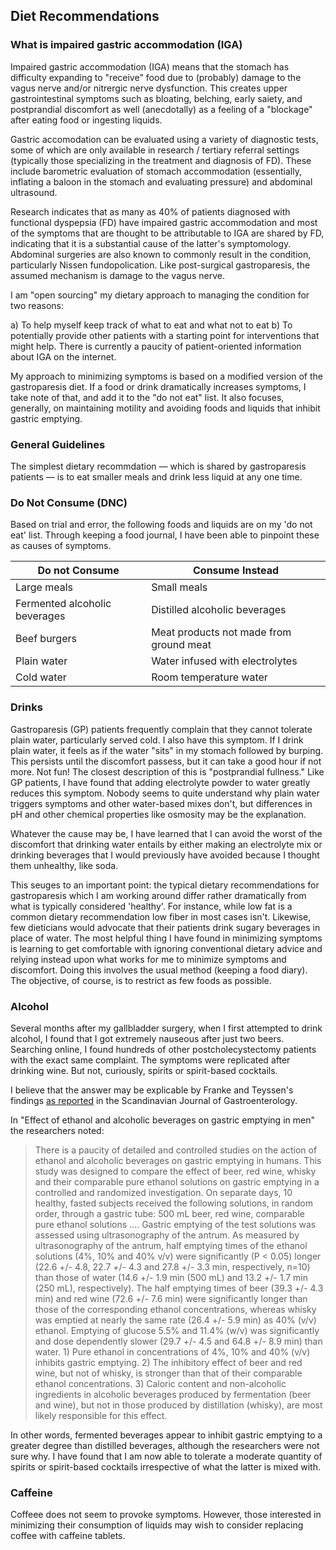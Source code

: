 ## Diet Recommendations

### What is impaired gastric accommodation (IGA)

Impaired gastric accommodation (IGA) means that the stomach has difficulty expanding to "receive" food due to (probably) damage to the vagus nerve and/or nitrergic nerve dysfunction. This creates upper gastrointestinal symptoms such as bloating, belching, early saiety, and postprandial discomfort as well (anecdotally) as a feeling of a "blockage" after eating food or ingesting liquids. 

Gastric accomodation can be evaluated using a variety of diagnostic tests, some of which are only available in research / tertiary referral settings (typically those specializing in the treatment and diagnosis of FD). These include barometric evaluation of stomach accommodation (essentially, inflating a baloon in the stomach and evaluating pressure) and abdominal ultrasound. 

Research indicates that as many as 40% of patients diagnosed with functional dyspepsia (FD) have impaired gastric accommodation and most of the symptoms that are thought to be attributable to IGA are shared by FD, indicating that it is a substantial cause of the latter's symptomology. Abdominal surgeries are also known to commonly result in the condition, particularly Nissen fundopolication. Like post-surgical gastroparesis, the assumed mechanism is damage to the vagus nerve. 

I am "open sourcing" my dietary approach to managing the condition for two reasons:

a) To help myself keep track of what to eat and what not to eat
b) To potentially provide other patients with a starting point for interventions that might help. There is currently a paucity of patient-oriented information about IGA on the internet.

My approach to minimizing symptoms is based on a modified version of the gastroparesis diet. If a food or drink dramatically increases symptoms, I take note of that, and add it to the "do not eat" list. It also focuses, generally, on maintaining motility and avoiding foods and liquids that inhibit gastric emptying.

### General Guidelines

The simplest dietary recommdation — which is shared by gastroparesis patients — is to eat smaller meals and drink less liquid at any one time. 

### Do Not Consume (DNC)

Based on trial and error, the following foods and liquids are on my 'do not eat' list. Through keeping a food journal, I have been able to pinpoint these as causes of symptoms.

| Do not Consume  | Consume Instead |
| ------------- | ------------- |
| Large meals  | Small meals  |
| Fermented alcoholic beverages  | Distilled alcoholic beverages  |
| Beef burgers | Meat products not made from ground meat |
| Plain water | Water infused with electrolytes |
| Cold water | Room temperature water |


### Drinks

Gastroparesis (GP) patients frequently complain that they cannot tolerate plain water, particularly served cold. I also have this symptom. If I drink plain water, it feels as if the water "sits" in my stomach followed by burping. This persists until the discomfort passess, but it can take a good hour if not more. Not fun! The closest description of this is "postprandial fullness." Like GP patients, I have found that adding electrolyte powder to water greatly reduces this symptom. Nobody seems to quite understand why plain water triggers symptoms and other water-based mixes don't, but differences in pH and other chemical properties like osmosity may be the explanation.

Whatever the cause may be, I have learned that I can avoid the worst of the discomfort that drinking water entails by either making an electrolyte mix or drinking beverages that I would previously have avoided because I thought them unhealthy, like soda.

This seuges to an important point: the typical dietary recommendations for gastroparesis which I am working around differ rather dramatically from what is typically considered 'healthy'. For instance, while low fat is a common dietary recommendation low fiber in most cases isn't. Likewise, few dieticians would advocate that their patients drink sugary beverages in place of water. The most helpful thing I have found in minimizing symptoms is learning to get comfortable with ignoring conventional dietary advice and relying instead upon what works for me to minimize symptoms and discomfort. Doing this involves the usual method (keeping a food diary). The objective, of course, is to restrict as few foods as possible.

### Alcohol

Several months after my gallbladder surgery, when I first attempted to drink alcohol, I found that I got extremely nauseous after just two beers. Searching online, I found hundreds of other postcholecystectomy patients with the exact same complaint. The symptoms were replicated after drinking wine. But not, curiously, spirits or spirit-based cocktails. 

I believe that the answer may be explicable by Franke and Teyssen's findings [as reported](https://www.researchgate.net/publication/8343573_Effect_of_ethanol_and_alcoholic_beverages_on_gastric_emptying_in_men) in the Scandinavian Journal of Gastroenterology.

In "Effect of ethanol and alcoholic beverages on gastric emptying in men" the researchers noted:

> There is a paucity of detailed and controlled studies on the action of ethanol and alcoholic beverages on gastric emptying in humans. This study was designed to compare the effect of beer, red wine, whisky and their comparable pure  ethanol solutions on gastric emptying in a controlled and randomized investigation. On separate days, 10 healthy, fasted subjects received the following solutions, in random order, through a gastric tube: 500 mL beer, red wine, comparable pure ethanol solutions .... Gastric emptying of the test solutions was assessed using ultrasonography of the antrum. As measured by ultrasonography of the antrum, half emptying times of the ethanol solutions (4%, 10% and 40% v/v) were significantly (P < 0.05) longer (22.6 +/- 4.8, 22.7 +/- 4.3 and 27.8 +/- 3.3 min, respectively, n=10) than those of water (14.6 +/- 1.9 min (500 mL) and 13.2 +/- 1.7 min (250 mL), respectively). The half emptying times of beer (39.3 +/- 4.3 min) and red wine (72.6 +/- 7.6 min) were significantly longer than those of the corresponding ethanol concentrations, whereas whisky was emptied at nearly the same rate (26.4 +/- 5.9 min) as 40% (v/v) ethanol. Emptying of glucose 5.5% and 11.4% (w/v) was significantly and dose dependently slower (29.7 +/- 4.5 and 64.8 +/- 8.9 min) than water. 1) Pure ethanol in concentrations of 4%, 10% and 40% (v/v) inhibits gastric emptying. 2) The inhibitory effect of beer and red wine, but not of whisky, is stronger than that of their comparable ethanol concentrations. 3) Caloric content and non-alcoholic ingredients in alcoholic beverages produced by fermentation (beer and wine), but not in those produced by distillation (whisky), are most likely responsible for this effect.

In other words, fermented beverages appear to inhibit gastric emptying to a greater degree than distilled beverages, although the researchers were not sure why. I have found that I am now able to tolerate a moderate quantity of spirits or spirit-based cocktails irrespective of what the latter is mixed with.


### Caffeine

Coffeee does not seem to provoke symptoms. However, those interested in minimizing their consumption of liquids may wish to consider replacing coffee with caffeine tablets.
